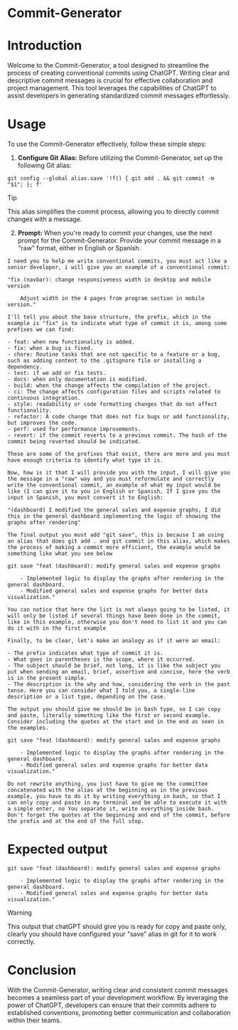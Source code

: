 # Commit-Generator

# Introduction
Welcome to the Commit-Generator, a tool designed to streamline the process of creating conventional commits using ChatGPT. Writing clear and descriptive commit messages is crucial for effective collaboration and project management. This tool leverages the capabilities of ChatGPT to assist developers in generating standardized commit messages effortlessly.

# Usage
To use the Commit-Generator effectively, follow these simple steps:

1. **Configure Git Alias:** Before utilizing the Commit-Generator, set up the following Git alias:

```
git config --global alias.save '!f() { git add . && git commit -m "$1"; }; f'
```

> [!TIP]
> This alias simplifies the commit process, allowing you to directly commit changes with a message.

2. **Prompt:** When you're ready to commit your changes, use the next prompt for the Commit-Generator. Provide your commit message in a "raw" format, either in English or Spanish.

``` 
I need you to help me write conventional commits, you must act like a senior developer, i will give you an example of a conventional commit:

"fix (navbar): change responsiveness width in desktop and mobile version

	Adjust width in the 4 pages from program section in mobile version."

I'll tell you about the base structure, the prefix, which in the example is "fix" is to indicate what type of commit it is, among some prefixes we can find:

- feat: when new functionality is added.
- fix: when a bug is fixed.
- chore: Routine tasks that are not specific to a feature or a bug, such as adding content to the .gitignore file or installing a dependency.
- test: if we add or fix tests.
- docs: when only documentation is modified.
- build: when the change affects the compilation of the project.
- ci: The change affects configuration files and scripts related to continuous integration.
- style: readability or code formatting changes that do not affect functionality.
- refactor: A code change that does not fix bugs or add functionality, but improves the code.
- perf: used for performance improvements.
- revert: if the commit reverts to a previous commit. The hash of the commit being reverted should be indicated.

These are some of the prefixes that exist, there are more and you must have enough criteria to identify what type it is.

Now, how is it that I will provide you with the input, I will give you the message in a "raw" way and you must reformulate and correctly write the conventional commit, an example of what my input would be like (I can give it to you in English or Spanish, If I give you the input in Spanish, you must convert it to English:

"(dashboard) I modified the general sales and expense graphs, I did this in the general dashboard implementing the logic of showing the graphs after rendering"

The final output you must add "git save", this is because I am using an alias that does git add . and git commit in this alias, which makes the process of making a commit more efficient, the example would be something like what you see below

git save "feat (dashboard): modify general sales and expense graphs

    - Implemented logic to display the graphs after rendering in the general dashboard.
    - Modified general sales and expense graphs for better data visualization."

You can notice that here the list is not always going to be listed, it will only be listed if several things have been done in the commit, like in this example, otherwise you don't need to list it and you can do it with in the first example

Finally, to be clear, let's make an analogy as if it were an email:

- The prefix indicates what type of commit it is.
- What goes in parentheses is the scope, where it occurred.
- The subject should be brief, not long, it is like the subject you put when sending an email, brief, assertive and concise, here the verb is in the present simple.
- The description is the why and how, considering the verb in the past tense. Here you can consider what I told you, a single-line description or a list type, depending on the case.

The output you should give me should be in bash type, so I can copy and paste, literally something like the first or second example. Consider including the quotes at the start and in the end as seen in the examples.

git save "feat (dashboard): modify general sales and expense graphs

    - Implemented logic to display the graphs after rendering in the general dashboard.
    - Modified general sales and expense graphs for better data visualization."

Do not rewrite anything, you just have to give me the committee concatenated with the alias at the beginning as in the previous example, you have to do it by writing everything in bash, so that I can only copy and paste in my terminal and be able to execute it with a simple enter, no You separate it, write everything inside bash. Don't forget the quotes at the beginning and end of the commit, before the prefix and at the end of the full stop.
```

# Expected output

```
git save "feat (dashboard): modify general sales and expense graphs

    - Implemented logic to display the graphs after rendering in the general dashboard.
    - Modified general sales and expense graphs for better data visualization."
```

> [!WARNING]
> This output that chatGPT should give you is ready for copy and paste only, clearly you should have configured your "save" alias in git for it to work correctly.

# Conclusion
With the Commit-Generator, writing clear and consistent commit messages becomes a seamless part of your development workflow. By leveraging the power of ChatGPT, developers can ensure that their commits adhere to established conventions, promoting better communication and collaboration within their teams.
